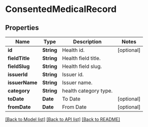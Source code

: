 # ConsentedMedicalRecord

## Properties
Name | Type | Description | Notes
------------ | ------------- | ------------- | -------------
**id** | **String** | Health id. | [optional] 
**fieldTitle** | **String** | Health field title. | 
**fieldSlug** | **String** | Health field slug. | 
**issuerId** | **String** | Issuer id. | 
**issuerName** | **String** | Issuer name. | 
**category** | **String** | health category type. | 
**toDate** | **Date** | To Date | [optional] 
**fromDate** | **Date** | From Date | [optional] 

[[Back to Model list]](../README.md#documentation-for-models) [[Back to API list]](../README.md#documentation-for-api-endpoints) [[Back to README]](../README.md)


